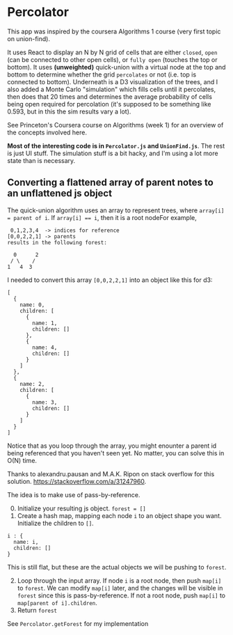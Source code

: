 # Percolator

This app was inspired by the coursera Algorithms 1 course (very first topic on union-find).

It uses React to display an N by N grid of cells that are either `closed`, `open` (can be connected to other open cells), or `fully open` (touches the top or bottom). It uses **(unweighted)** quick-union with a virtual node at the top and bottom to determine whether the grid `percolates` or not (i.e. top is connected to bottom). Underneath is a D3 visualization of the trees, and I also added a Monte Carlo "simulation" which fills cells until it percolates, then does that 20 times and determines the average probability of cells being open required for percolation (it's supposed to be something like 0.593, but in this the sim results vary a lot).

See Princeton's Coursera course on Algorithms (week 1) for an overview of the concepts involved here.

**Most of the interesting code is in `Percolator.js` and `UnionFind.js`**. The rest is just UI stuff. The simulation stuff is a bit hacky, and I'm using a lot more state than is necessary.

## Converting a flattened array of parent notes to an unflattened js object

The quick-union algorithm uses an array to represent trees, where `array[i] = parent of i`. If `array[i] == i`, then it is a root nodeFor example,

```
 0,1,2,3,4  -> indices for reference
[0,0,2,2,1] -> parents
results in the following forest:

  0      2
 / \    /
1   4  3
```

I needed to convert this array `[0,0,2,2,1]` into an object like this for d3:

```
[
  {
    name: 0,
    children: [
      {
        name: 1,
        children: []
      },
      {
        name: 4,
        children: []
      }
    ]
  },
  {
    name: 2,
    children: [
      {
        name: 3,
        children: []
      }
    ]
  }
]

```

Notice that as you loop through the array, you might enounter a parent id being referenced that you haven't seen yet. No matter, you can solve this in O(N) time.

Thanks to alexandru.pausan and M.A.K. Ripon on stack overflow for this solution.
https://stackoverflow.com/a/31247960.

The idea is to make use of pass-by-reference.

0. Initialize your resulting js object.
   `forest = []`
1. Create a hash map, mapping each node `i` to an object shape you want. Initialize the children to `[]`.

```
i : {
  name: i,
  children: []
}
```

This is still flat, but these are the actual objects we will be pushing to `forest`.

2. Loop through the input array. If node `i` is a root node, then push `map[i]` to `forest`. We can modify `map[i]` later, and the changes will be visible in `forest` since this is pass-by-reference. If not a root node, push `map[i]` to `map[parent of i].children`.
3. Return `forest`

See `Percolator.getForest` for my implementation
